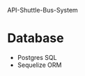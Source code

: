 API-Shuttle-Bus-System
<h1> Database </h1>
<ul>
   <li> Postgres SQL </li>
   <li> Sequelize ORM </li>
</ul>
